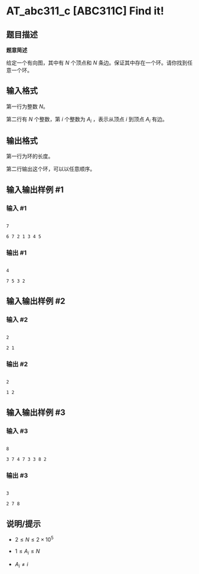 # AT_abc311_c [ABC311C] Find it!

## 题目描述

**题意简述**

给定一个有向图，其中有 $N$ 个顶点和 $N$ 条边。保证其中存在一个环。请你找到任意一个环。

## 输入格式

第一行为整数 $N$。
第二行有 $N$ 个整数，第 $i$ 个整数为 $A_i$ ，表示从顶点 $i$ 到顶点 $A_i$ 有边。

## 输出格式

第一行为环的长度。

第二行输出这个环，可以以任意顺序。

## 输入输出样例 #1

### 输入 #1

```
7
6 7 2 1 3 4 5
```

### 输出 #1

```
4
7 5 3 2
```

## 输入输出样例 #2

### 输入 #2

```
2
2 1
```

### 输出 #2

```
2
1 2
```

## 输入输出样例 #3

### 输入 #3

```
8
3 7 4 7 3 3 8 2
```

### 输出 #3

```
3
2 7 8
```

## 说明/提示

- $2 \le N \le 2 \times 10^5$
- $1 \le A_i \le N$
- $A_i \ne i$